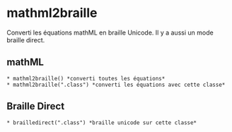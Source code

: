 # mathml2braille
Converti les équations mathML en braille Unicode.
Il y a aussi un mode braille direct.
## mathML
```
* mathml2braille() *converti toutes les équations*
* mathml2braille(".class") *converti les équations avec cette classe*
```
## Braille Direct
```
* brailledirect(".class") *braille unicode sur cette classe*
```